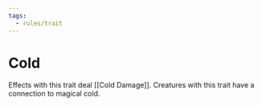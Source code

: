 ```yaml
---
tags:
  - rules/trait
---
```

# Cold

Effects with this trait deal [[Cold Damage]]. Creatures with this trait have a connection to magical cold.